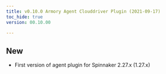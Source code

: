 ```yaml
---
title: v0.10.0 Armory Agent Clouddriver Plugin (2021-09-17)
toc_hide: true
version: 00.10.00

---
```


## New
* First version of agent plugin for Spinnaker 2.27.x (1.27.x)
